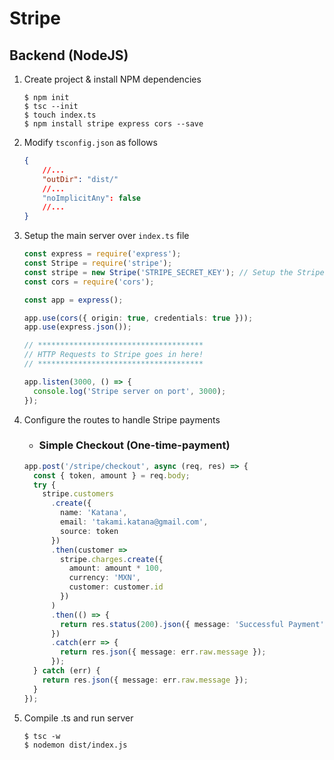 # Stripe

## Backend (NodeJS)

1. Create project & install NPM dependencies
   ```console
   $ npm init
   $ tsc --init
   $ touch index.ts
   $ npm install stripe express cors --save
   ```
2. Modify `tsconfig.json` as follows

   ```json
   {
       //...
       "outDir": "dist/"
       //...
       "noImplicitAny": false
       //...
   }
   ```

3. Setup the main server over `index.ts` file

   ```ts
   const express = require('express');
   const Stripe = require('stripe');
   const stripe = new Stripe('STRIPE_SECRET_KEY'); // Setup the Stripe SECRET KEY
   const cors = require('cors');

   const app = express();

   app.use(cors({ origin: true, credentials: true }));
   app.use(express.json());

   // *************************************
   // HTTP Requests to Stripe goes in here!
   // *************************************

   app.listen(3000, () => {
     console.log('Stripe server on port', 3000);
   });
   ```

4. Configure the routes to handle Stripe payments

   - ### Simple Checkout (One-time-payment)

   ```ts
   app.post('/stripe/checkout', async (req, res) => {
     const { token, amount } = req.body;
     try {
       stripe.customers
         .create({
           name: 'Katana',
           email: 'takami.katana@gmail.com',
           source: token
         })
         .then(customer =>
           stripe.charges.create({
             amount: amount * 100,
             currency: 'MXN',
             customer: customer.id
           })
         )
         .then(() => {
           return res.status(200).json({ message: 'Successful Payment' });
         })
         .catch(err => {
           return res.json({ message: err.raw.message });
         });
     } catch (err) {
       return res.json({ message: err.raw.message });
     }
   });
   ```

5. Compile .ts and run server
   ```console
   $ tsc -w
   $ nodemon dist/index.js
   ```

